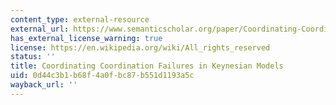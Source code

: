```yaml
---
content_type: external-resource
external_url: https://www.semanticscholar.org/paper/Coordinating-Coordination-Failures-in-Keynesian-Cooper-John/5ecd3105640ba0d97b8889909973240d898556b7
has_external_license_warning: true
license: https://en.wikipedia.org/wiki/All_rights_reserved
status: ''
title: Coordinating Coordination Failures in Keynesian Models
uid: 0d44c3b1-b68f-4a0f-bc87-b551d1193a5c
wayback_url: ''
---
```

